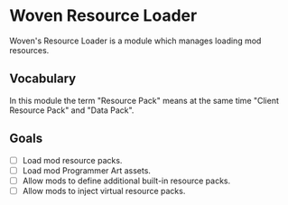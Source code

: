# Woven Resource Loader

Woven's Resource Loader is a module which manages loading mod resources.

## Vocabulary

In this module the term "Resource Pack" means at the same time "Client Resource Pack" and "Data Pack".

## Goals

 - [ ] Load mod resource packs.
 - [ ] Load mod Programmer Art assets.
 - [ ] Allow mods to define additional built-in resource packs.
 - [ ] Allow mods to inject virtual resource packs.

